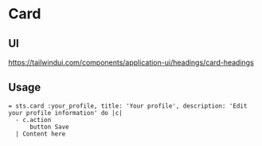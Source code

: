 # Card

## UI

https://tailwindui.com/components/application-ui/headings/card-headings

## Usage

```slim
= sts.card :your_profile, title: 'Your profile', description: 'Edit your profile information' do |c|
  - c.action
      button Save
  | Content here
```
